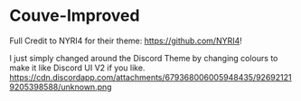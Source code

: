 # Couve-Improved

Full Credit to NYRI4 for their theme: https://github.com/NYRI4!

I just simply changed around the Discord Theme by changing colours to make it like Discord UI V2 if you like.
https://cdn.discordapp.com/attachments/679368006005948435/926921219205398588/unknown.png
